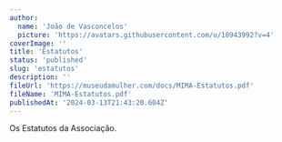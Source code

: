 ```yaml
---
author:
  name: 'João de Vasconcelos'
  picture: 'https://avatars.githubusercontent.com/u/10943992?v=4'
coverImage: ''
title: 'Estatutos'
status: 'published'
slug: 'estatutos'
description: ''
fileUrl: 'https://museudamulher.com/docs/MIMA-Estatutos.pdf'
fileName: 'MIMA-Estatutos.pdf'
publishedAt: '2024-03-13T21:43:20.604Z'
---
```


Os Estatutos da Associação.